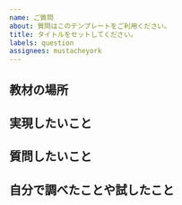 ```yaml
---
name: ご質問
about: 質問はこのテンプレートをご利用ください。
title: タイトルをセットしてください。
labels: question
assignees: mustacheyork
---
```

<!-- Issueのテンプレートです。入力できるところを埋めてください。例：https://code-candy.com/courses/1259994/lectures/33129629 -->
<!-- 記入しない項目は特になしと記入してください。。 -->
<!-- 質問の教材名を記述してください。例：パネルゲーム -->
## 教材の場所

<!-- 実現したいことを記入してください。 -->
## 実現したいこと

<!--  悩んでいること、解決したいこと、実現するために必要なことを書く。プログラムコードやスクリーンショット、動画収録を活用してわかりやすく記述してください。-->
## 質問したいこと

<!-- 自分が調べたページのURLや、試したことの結果をわかりやすく記述してください。 -->
## 自分で調べたことや試したこと
